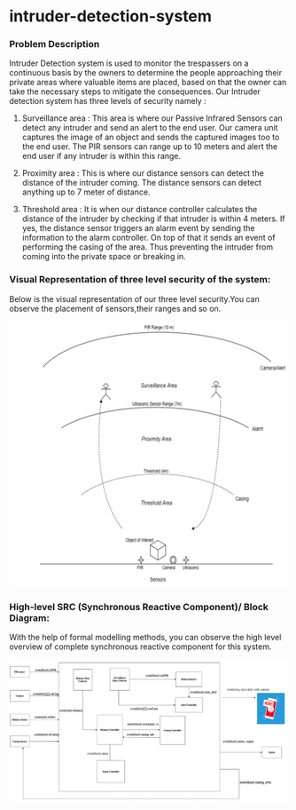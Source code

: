 # intruder-detection-system
### Problem Description

Intruder Detection system is used to monitor the trespassers on a continuous basis by the owners to determine the people approaching their private areas where valuable items are placed, based on that the owner can take the necessary steps to mitigate the consequences. Our Intruder detection system has three levels of security namely :

1. Surveillance area : This area is where our Passive Infrared Sensors can detect any intruder and send an alert to the end user. Our camera unit captures the image of an object and sends the captured images too to the end user. The PIR sensors can range up to 10 meters and alert the end user if any intruder is within this range.

2. Proximity area : This is where our distance sensors can detect the distance of the intruder coming. The distance sensors can detect anything up to 7 meter of distance.

3. Threshold area : It is when our distance controller calculates the distance of the intruder by checking if that intruder is within 4 meters. If yes, the distance sensor triggers an alarm event by sending the information to the alarm controller. On top of that it sends an event of performing the casing of the area. Thus preventing the intruder from coming into the private space or breaking in.

### Visual Representation of three level security of the system:
Below is the visual representation of our three level security.You can observe the placement of sensors,their ranges and so on.

![visual representation](/system-pictorial-overview.png)

### High-level SRC (Synchronous Reactive Component)/ Block Diagram:
With the help of formal modelling methods, you can observe the high level overview of complete synchronous reactive component for this system.

![SRC-high-level](/SRC-high-level.png)
